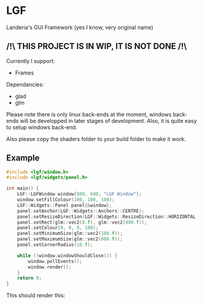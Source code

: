 # LGF
Landeria's GUI Framework (yes I know, very original name)

## /!\ THIS PROJECT IS IN WIP, IT IS NOT DONE /!\

Currently I support:
- Frames

Dependancies:
- glad
- glm

Please note there is only linux back-ends at the moment, windows back-ends will be developped in later stages of development. Also, it is quite easy to setup windows back-end.

Also please copy the shaders folder to your build folder to make it work.

## Example
```C++
#include <lgf/window.h>
#include <lgf/widgets/panel.h>

int main() {
    LGF::LGFWindow window{800, 600, "LGF Window"};
    window.setFillColour(100, 100, 100);
    LGF::Widgets::Panel panel{&window};
    panel.setAnchor(LGF::Widgets::Anchors::CENTRE);
    panel.setResizeDirection(LGF::Widgets::ResizeDirection::HORIZONTAL | LGF::Widgets::ResizeDirection::VERTICAL);
    panel.setRect(glm::vec2(0.f), glm::vec2(400.f));
    panel.setColour(0, 0, 0, 100);
    panel.setMinimumSize(glm::vec2(100.f));
    panel.setMaximumSize(glm::vec2(600.f));
    panel.setCornerRadius(16.f);

    while (!window.windowShouldClose()) {
        window.pollEvents();
        window.render();
    }
    return 0;
}
```

This should render this: